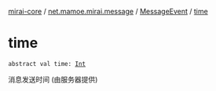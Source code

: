 [mirai-core](../../index.md) / [net.mamoe.mirai.message](../index.md) / [MessageEvent](index.md) / [time](./time.md)

# time

`abstract val time: `[`Int`](https://kotlinlang.org/api/latest/jvm/stdlib/kotlin/-int/index.html)

消息发送时间 (由服务器提供)

